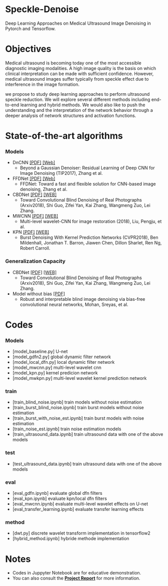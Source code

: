 # Speckle-Denoise
Deep Learning Approaches on Medical Ultrasound Image Denoising in Pytorch and Tensorflow.

# Objectives
Medical ultrasound is becoming today one of the most accessible diagnostic imaging modalities. A high image quality is the basis on which clinical interpretation can be made with sufficient confidence. However, medical ultrasound images suffer typically from speckle effect due to interference in the image formation.

we propose to study deep learning approaches to perform ultrasound speckle reduction. We will explore several different methods including end-to-end learning and hybrid methods. We would also like to push the understanding and the interpretation of the network behavior through a deeper analysis of network structures and activation functions.

# State-of-the-art algorithms
### Models
 * DnCNN [[PDF]](https://arxiv.org/pdf/1608.03981v1.pdf) [[Web]](https://github.com/cszn/DnCNN) 
   * Beyond a Gaussian Denoiser: Residual Learning of Deep CNN for Image Denoising (TIP2017), Zhang et al.
 * FFDNet [[PDF]](https://arxiv.org/pdf/1710.04026.pdf) [[Web]](https://github.com/cszn/FFDNet) 
   * FFDNet: Toward a fast and flexible solution for CNN-based image denoising, Zhang et al.
 * CBDNet [[PDF]](https://arxiv.org/pdf/1807.04686.pdf) [[WEB]](https://github.com/GuoShi28/CBDNet)
   *  Toward Convolutional Blind Denoising of Real Photographs (Arxiv2018), Shi Guo, Zifei Yan, Kai Zhang, Wangmeng Zuo, Lei Zhang.
 * MWCNN [[PDF]](https://arxiv.org/pdf/1805.07071.pdf) [[WEB]](https://github.com/lpj0/MWCNN)
   *  Multi-level wavelet-CNN for image restoration (2018), Liu, Pengju, et al.
 * KPN [[PDF]](http://openaccess.thecvf.com/content_cvpr_2018/CameraReady/3761.pdf) [[WEB]](https://people.eecs.berkeley.edu/~bmild/kpn/index.html)
   * Burst Denoising With Kernel Prediction Networks (CVPR2018), Ben Mildenhall, Jonathan T. Barron, Jiawen Chen, Dillon Sharlet, Ren Ng, Robert Carroll.
   
### Generalization Capacity
 * CBDNet [[PDF]](https://arxiv.org/pdf/1807.04686.pdf) [[WEB]](https://github.com/GuoShi28/CBDNet)
   *  Toward Convolutional Blind Denoising of Real Photographs (Arxiv2018), Shi Guo, Zifei Yan, Kai Zhang, Wangmeng Zuo, Lei Zhang.
 * Model without bias [[PDF]](https://arxiv.org/pdf/1906.05478.pdf)
   *  Robust and interpretable blind image denoising via bias-free convolutional neural networks, Mohan, Sreyas, et al.
   
# Codes
### Models
- [model_baseline.py] U-net
- [model_gdfn2.py] global dynamic filter network
- [model_local_dfn.py] local dynamic filter network
- [model_mwcnn.py] multi-level wavelet cnn
- [model_kpn.py] kernel predicion network
- [model_mwkpn.py] multi-level wavelet kernel prediction network

### train
- [train_blind_noise.ipynb] train models without noise estimation
- [train_burst_blind_noise.ipynb] train burst models without noise estimation
- [train_burst_with_noise_est.ipynb] train burst models with noise estimation
- [train_noise_est.ipynb] train noise estimation models
- [train_ultrasound_data.ipynb] train ultrasound data with one of the above models

### test
- [test_ultrasound_data.ipynb] train ultrasound data with one of the above models

### eval
- [eval_gdfn.ipynb] evaluate global dfn filters
- [eval_kpn.ipynb] evaluate kpn/local dfn filters
- [eval_mwcnn.ipynb] evaluate multi-level wavelet effects on U-net
- [eval_transfer_learning.ipynb] evaluate transfer learning effects

### method
- [dwt.py] discrete wavelet transform implementation in tensorflow2
- [hybrid_method.ipynb] hybride methode implementation

   
# Notes
- Codes in Juppyter Notebook are for educative demonstration. 
- You can also consult the **[Project Report](https://github.com/chenqianben/Speckle-Denoise/blob/master/Project%20Report%20-%20FR.pdf)** for more information. 
